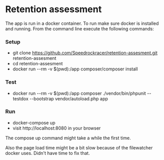 # Retention assessment

The app is run in a docker container. To run make sure docker is installed and running.
From the command line execute the following commands:

### Setup
* git clone https://github.com/Speedrockracer/retention-assesment.git retention-assesment
* cd retention-assesment
* docker run --rm -v $(pwd):/app composer/composer install

### Test
* docker run --rm -v $(pwd):/app composer ./vendor/bin/phpunit --testdox --bootstrap vendor/autoload.php app

### Run
* docker-compose up
* visit http://localhost:8080 in your browser

The compose up command might take a while the first time.

Also the page load time might be a bit slow because of the filewatcher docker uses. Didn't have time to fix that.

